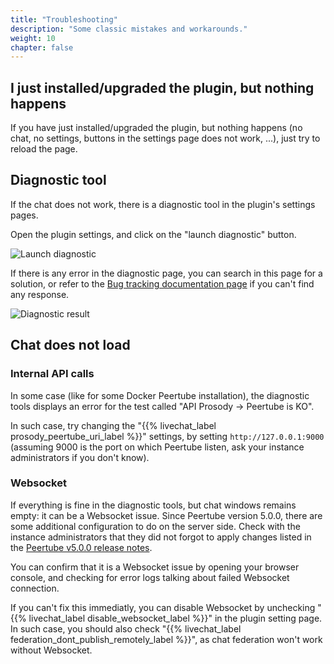 ```yaml
---
title: "Troubleshooting"
description: "Some classic mistakes and workarounds."
weight: 10
chapter: false
---
```


## I just installed/upgraded the plugin, but nothing happens

If you have just installed/upgraded the plugin, but nothing happens (no chat, no settings, buttons in the settings page does not work, ...), just try to reload the page.

## Diagnostic tool

If the chat does not work, there is a diagnostic tool in the plugin's settings pages.

Open the plugin settings, and click on the "launch diagnostic" button.

![Launch diagnostic](/peertube-plugin-livechat/images/launch_diagnostic.png?classes=shadow,border&height=200px)

If there is any error in the diagnostic page, you can search in this page for a solution, or refer to the [Bug tracking documentation page](/peertube-plugin-livechat/issues/) if you can't find any response.

![Diagnostic result](/peertube-plugin-livechat/images/diagnostic.png?classes=shadow,border&height=200px)

## Chat does not load

### Internal API calls

In some case (like for some Docker Peertube installation), the diagnostic tools displays an error for the test called "API Prosody -> Peertube is KO".

In such case, try changing the "{{% livechat_label prosody_peertube_uri_label %}}" settings, by setting `http://127.0.0.1:9000` (assuming 9000 is the port on which Peertube listen, ask your instance administrators if you don't know).

### Websocket

If everything is fine in the diagnostic tools, but chat windows remains empty: it can be a Websocket issue.
Since Peertube version 5.0.0, there are some additional configuration to do on the server side.
Check with the instance administrators that they did not forgot to apply changes listed in the [Peertube v5.0.0 release notes](https://github.com/Chocobozzz/PeerTube/blob/master/CHANGELOG.md#v500).

You can confirm that it is a Websocket issue by opening your browser console, and checking for error logs talking about failed Websocket connection.

If you can't fix this immediatly, you can disable Websocket by unchecking "{{% livechat_label disable_websocket_label %}}" in the plugin setting page.
In such case, you should also check "{{% livechat_label federation_dont_publish_remotely_label %}}", as chat federation won't work without Websocket.
